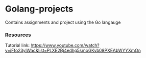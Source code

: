 # Golang-projects
Contains assignments and project using the Go langauge 

### Resources
Tutorial link: https://www.youtube.com/watch?v=jFfo23yIWac&list=PLXE2Bj4edhg5smoGKvb08PXEAbWYYXmOn
